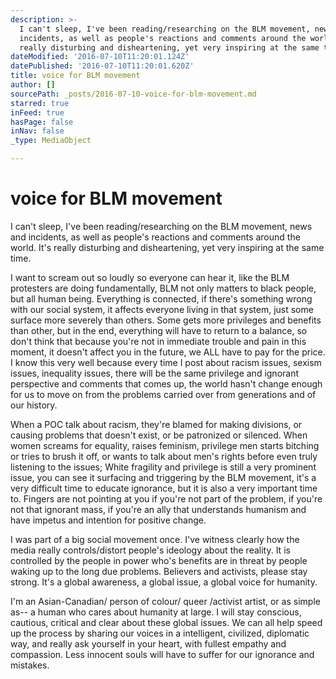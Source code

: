 ```yaml
---
description: >-
  I can't sleep, I've been reading/researching on the BLM movement, news and
  incidents, as well as people's reactions and comments around the world. It's
  really disturbing and disheartening, yet very inspiring at the same time. 
dateModified: '2016-07-10T11:20:01.124Z'
datePublished: '2016-07-10T11:20:01.620Z'
title: voice for BLM movement
author: []
sourcePath: _posts/2016-07-10-voice-for-blm-movement.md
starred: true
inFeed: true
hasPage: false
inNav: false
_type: MediaObject

---
```

# voice for BLM movement

I can't sleep, I've been reading/researching on the BLM movement, news and incidents, as well as people's reactions and comments around the world. It's really disturbing and disheartening, yet very inspiring at the same time. 

I want to scream out so loudly so everyone can hear it, like the BLM protesters are doing fundamentally, BLM not only matters to black people, but all human being. Everything is connected, if there's something wrong with our social system, it affects everyone living in that system, just some surface more severely than others. Some gets more privileges and benefits than other, but in the end, everything will have to return to a balance, so don't think that because you're not in immediate trouble and pain in this moment, it doesn't affect you in the future, we ALL have to pay for the price.   
I know this very well because every time I post about racism issues, sexism issues, inequality issues, there will be the same privilege and ignorant perspective and comments that comes up, the world hasn't change enough for us to move on from the problems carried over from generations and of our history. 

When a POC talk about racism, they're blamed for making divisions, or causing problems that doesn't exist, or be patronized or silenced. When women screams for equality, raises feminism, privilege men starts bitching or tries to brush it off, or wants to talk about men's rights before even truly listening to the issues; White fragility and privilege is still a very prominent issue, you can see it surfacing and triggering by the BLM movement, it's a very difficult time to educate ignorance, but it is also a very important time to. Fingers are not pointing at you if you're not part of the problem, if you're not that ignorant mass, if you're an ally that understands humanism and have impetus and intention for positive change. 

I was part of a big social movement once. I've witness clearly how the media really controls/distort people's ideology about the reality. It is controlled by the people in power who's benefits are in threat by people waking up to the long due problems. Believers and activists, please stay strong. It's a global awareness, a global issue, a global voice for humanity. 

I'm an Asian-Canadian/ person of colour/ queer /activist artist, or as simple as-- a human who cares about humanity at large. I will stay conscious, cautious, critical and clear about these global issues. We can all help speed up the process by sharing our voices in a intelligent, civilized, diplomatic way, and really ask yourself in your heart, with fullest empathy and compassion. Less innocent souls will have to suffer for our ignorance and mistakes.